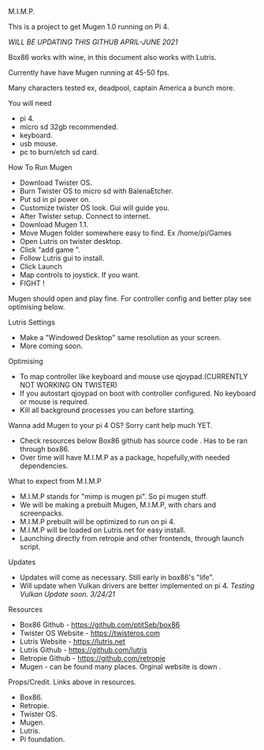 M.I.M.P.

This is a project to get Mugen 1.0 running on Pi 4.

*WILL BE UPDATING THIS GITHUB APRIL-JUNE 2021*

Box86 works with wine, in this document also works with Lutris.

Currently have have Mugen running at 45-50 fps. 

Many characters tested ex, deadpool, captain America a bunch more. 

You will need 
- pi 4.
- micro sd 32gb recommended.
- keyboard.
- usb mouse.
- pc to burn/etch sd card. 

How To Run Mugen 

- Download Twister OS.
- Burn Twister OS to micro sd with BalenaEtcher.
- Put sd in pi power on. 
- Customize twister OS look. Gui will guide you.
- After Twister setup. Connect to internet. 
- Download Mugen 1.1.
- Move Mugen folder somewhere easy to find. Ex /home/pi/Games
- Open Lutris on twister desktop.
- Click "add game ".
- Follow Lutris gui to install. 
- Click Launch
- Map controls to joystick. If you want.
- FIGHT !

Mugen should open and play fine. 
For controller config and better play see optimising below.

Lutris Settings 
- Make a "Windowed Desktop" same resolution as your screen.
- More coming soon.

Optimising 
- To map controller like keyboard and mouse use qjoypad.(CURRENTLY NOT WORKING ON TWISTER)
- If you autostart qjoypad on boot with controller configured. No keyboard or mouse is required.
- Kill all background processes you can before starting.

Wanna add Mugen to your pi 4 OS? Sorry cant help much YET. 
- Check resources below Box86 github has source code . Has to be ran through box86.
- Over time will have M.I.M.P as a package, hopefully,with needed dependencies.


What to expect from M.I.M.P
- M.I.M.P stands for "mimp is mugen pi". So pi mugen stuff.
- We will be making a prebuilt Mugen, M.I.M.P, with chars and screenpacks.
- M.I.M.P prebuilt will be optimized to run on pi 4.
- M.I.M.P will be loaded on Lutris.net for easy install.
- Launching directly from retropie and other frontends, through launch script.

Updates 
- Updates will come as necessary. Still early in box86's "life".
- Will update when Vulkan drivers are better implemented on pi 4.
*Testing Vulkan Update soon. 3/24/21*


Resources
- Box86 Github - https://github.com/ptitSeb/box86
- Twister OS Website - https://twisteros.com
- Lutris Website - https://lutris.net 
- Lutris Github - https://github.com/lutris
- Retropie Github - https://github.com/retropie
- Mugen - can be found many places. Orginal website is down .



Props/Credit. Links above in resources. 
- Box86.       
- Retropie.
- Twister OS.   
- Mugen.
- Lutris.       
- Pi foundation.

